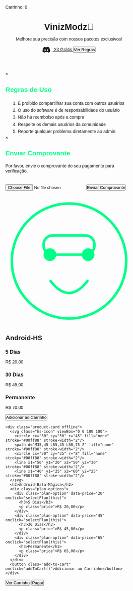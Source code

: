 <html><head><base href="/" />
<meta charset="UTF-8">
<meta name="viewport" content="width=device-width, initial-scale=1.0">
<title>VinizModz👑</title>
<script src="https://cdn.jsdelivr.net/npm/@popperjs/core@2.11.6/dist/umd/popper.min.js"></script>
<style>
  * {
    margin: 0;
    padding: 0;
    box-sizing: border-box;
    font-family: 'Arial', sans-serif;
  }

  body {
    background: linear-gradient(45deg, rgba(15, 15, 26, 0.9), rgba(26, 26, 45, 0.9)), 
                url('https://cdn.discordapp.com/attachments/1273680926412640378/1311865445913202728/Viniz-lite.png?ex=67617ba7&is=67602a27&hm=50371d7468a2b54bd45b0977aef2a86ca2cc564e8d8e1a22e58894576bd89d86&');
    background-size: cover;
    background-position: center;
    background-attachment: fixed;
    background-repeat: no-repeat;
    color: #fff;
    min-height: 100vh;
    position: relative;
    padding-bottom: 80px;
    animation: backgroundPulse 15s ease-in-out infinite;
  }

  @keyframes backgroundPulse {
    0% { background-color: rgba(15, 15, 26, 0.85); }
    50% { background-color: rgba(26, 26, 45, 0.9); }
    100% { background-color: rgba(15, 15, 26, 0.85); }
  }

  .container {
    max-width: 1200px;
    margin: 0 auto;
    padding: 20px;
    display: flex;
    justify-content: center;
    align-items: stretch;
    gap: 20px;
    flex-wrap: wrap;
  }

  header {
    text-align: center;
    padding: 40px 0;
    background: rgba(0,0,0,0.3);
    margin-bottom: 30px;
    border-bottom: 2px solid rgba(0,255,136,0.3);
    box-shadow: 0 5px 15px rgba(0,255,136,0.1);
  }

  header h1 {
    font-size: 3em;
    margin-bottom: 20px;
    color: #00ff88;
    text-shadow: 0 0 10px rgba(0,255,136,0.5);
    letter-spacing: 2px;
  }

  header p {
    font-size: 1.2em;
    color: #cccccc;
    max-width: 600px;
    margin: 0 auto;
    line-height: 1.6;
  }

  .discord-button, .rules-button {
    display: inline-block;
    background: #5865F2;
    color: white;
    padding: 12px 24px;
    border-radius: 8px;
    text-decoration: none;
    margin: 20px 10px;
    transition: all 0.3s ease;
    font-weight: bold;
  }

  .rules-button {
    background: #ff6b6b;
  }

  .discord-button:hover {
    background: #4752C4;
    transform: translateY(-2px);
    box-shadow: 0 5px 15px rgba(88,101,242,0.4);
  }

  .rules-button:hover {
    background: #ff5252;
    transform: translateY(-2px);
    box-shadow: 0 5px 15px rgba(255,107,107,0.4);
  }

  .product-card {
    background: rgba(255,255,255,0.05);
    border-radius: 20px;
    padding: 20px;
    text-align: center;
    transition: all 0.4s ease;
    flex: 1 1 300px;
    min-width: 280px;
    max-width: 350px;
    backdrop-filter: blur(10px);
    border: 1px solid rgba(0,255,136,0.1);
    box-shadow: 0 10px 30px rgba(0,0,0,0.3);
    margin: 10px;
  }

  .product-card.offline {
    opacity: 0.7;
    position: relative;
  }

  .product-card.offline::before {
    content: "EM ATUALIZAÇÃO";
    position: absolute;
    top: 50%;
    left: 50%;
    transform: translate(-50%, -50%) rotate(-15deg);
    background: #ff6b6b;
    color: white;
    padding: 10px 20px;
    font-weight: bold;
    border-radius: 5px;
    z-index: 1;
  }

  .product-card.offline .plan-options,
  .product-card.offline .add-to-cart {
    pointer-events: none;
    opacity: 0.5;
  }

  .product-card:hover {
    transform: translateY(-10px);
    box-shadow: 0 15px 40px rgba(0,255,136,0.2);
  }

  .hs-icon {
    width: 120px;
    height: 120px;
    margin: 0 auto 20px;
    filter: drop-shadow(0 0 10px rgba(0,255,136,0.3));
  }

  .price {
    font-size: 1.8em;
    color: #00ff88;
    margin: 15px 0;
    text-shadow: 0 0 5px rgba(0,255,136,0.3);
  }

  .plan-options {
    display: flex;
    flex-direction: column;
    gap: 10px;
    margin: 25px 0;
  }

  .plan-option {
    background: rgba(0,0,0,0.3);
    padding: 15px;
    border-radius: 15px;
    cursor: pointer;
    transition: all 0.3s;
    border: 1px solid rgba(0,255,136,0.1);
  }

  .plan-option:hover {
    background: rgba(0,255,136,0.1);
    transform: scale(1.02);
  }

  .plan-option.selected {
    background: rgba(0,255,136,0.15);
    border: 2px solid #00ff88;
    box-shadow: 0 0 20px rgba(0,255,136,0.2);
  }

  .plan-option h3 {
    color: #ffffff;
    font-size: 1.3em;
    margin-bottom: 5px;
  }

  .add-to-cart, .payment-button {
    background: linear-gradient(45deg, #00ff88, #00cc6a);
    color: #000;
    border: none;
    padding: 15px 30px;
    border-radius: 30px;
    font-size: 1.2em;
    cursor: pointer;
    transition: all 0.3s;
    font-weight: bold;
    text-transform: uppercase;
    letter-spacing: 1px;
    box-shadow: 0 5px 15px rgba(0,255,136,0.3);
  }

  .add-to-cart:hover, .payment-button:hover {
    transform: scale(1.05);
    box-shadow: 0 8px 20px rgba(0,255,136,0.4);
  }

  .cart-count {
    position: fixed;
    top: 20px;
    right: 20px;
    background: linear-gradient(45deg, #00ff88, #00cc6a);
    color: #000;
    padding: 12px 25px;
    border-radius: 25px;
    font-weight: bold;
    box-shadow: 0 5px 15px rgba(0,255,136,0.3);
    z-index: 1000;
  }

  .payment-buttons {
    position: fixed;
    bottom: 20px;
    left: 50%;
    transform: translateX(-50%);
    display: flex;
    gap: 20px;
    z-index: 1000;
  }

  @keyframes pulse {
    0% { transform: scale(1); }
    50% { transform: scale(1.05); }
    100% { transform: scale(1); }
  }

  .added {
    animation: pulse 0.5s ease-in-out;
  }

  .modal {
    display: none;
    position: fixed;
    top: 0;
    left: 0;
    width: 100%;
    height: 100%;
    background: rgba(0,0,0,0.8);
    z-index: 2000;
  }

  .modal-content {
    position: absolute;
    top: 50%;
    left: 50%;
    transform: translate(-50%, -50%);
    background: #1a1a2d;
    padding: 30px;
    border-radius: 15px;
    max-width: 600px;
    width: 90%;
    border: 2px solid #00ff88;
  }

  .close-modal {
    position: absolute;
    top: 10px;
    right: 15px;
    font-size: 24px;
    cursor: pointer;
    color: #ff6b6b;
  }

  #receiptUpload {
    display: block;
    margin: 20px 0;
    color: #fff;
  }

  .loading {
    display: inline-block;
    width: 20px;
    height: 20px;
    border: 2px solid #00ff88;
    border-radius: 50%;
    border-top-color: transparent;
    animation: spin 1s linear infinite;
  }

  @keyframes spin {
    to {transform: rotate(360deg);}
  }

  .payment-button[style*="background: linear-gradient(45deg, #ff6b6b, #ff5252)"]:hover {
    background: linear-gradient(45deg, #ff5252, #ff3939) !important;
    transform: scale(1.05);
    box-shadow: 0 8px 20px rgba(255,107,107,0.4);
  }

  /* Update the container styles to enable horizontal scrolling on mobile */
  @media screen and (max-width: 768px) {
    .container {
      padding: 10px;
      gap: 15px;
      display: flex;
      overflow-x: auto;
      scroll-snap-type: x mandatory;
      -webkit-overflow-scrolling: touch;
    }
    
    .product-card {
      flex: 0 0 90%; /* Change from 100% to 90% to show a peek of the next card */
      max-width: none;
      margin: 10px;
      scroll-snap-align: start;
    }
    
    /* Add scrollbar styling */
    .container::-webkit-scrollbar {
      height: 8px;
    }
    
    .container::-webkit-scrollbar-track {
      background: rgba(0,0,0,0.1);
      border-radius: 4px;
    }
    
    .container::-webkit-scrollbar-thumb {
      background: rgba(0,255,136,0.3);
      border-radius: 4px;
    }
    
    .container::-webkit-scrollbar-thumb:hover {
      background: rgba(0,255,136,0.5);
    }
  }

  /* Additional mobile optimization */
  @media screen and (max-width: 480px) {
    .container {
      padding: 5px;
    }
    
    .product-card {
      flex: 0 0 85%; /* Slightly smaller cards on very small screens */
      padding: 15px;
      margin: 5px;
    }
  }
</style>
</head>
<body>

  <div class="cart-count">Carrinho: <span id="cart-items">0</span></div>
  
  <header>
    <h1>VinizModz👑</h1>
    <p>Melhore sua precisão com nossos pacotes exclusivos!</p>
    <a href="https://discord.gg/weZxC2nj" target="_blank" class="discord-button">
      <svg style="width:24px;height:24px;vertical-align:middle;margin-right:8px" viewBox="0 0 24 24" xmlns="http://www.w3.org/2000/svg" fill="currentColor">
        <path d="M20.317 4.37a19.791 19.791 0 0 0-4.885-1.515.074.074 0 0 0-.079.037c-.21.375-.444.864-.608 1.25a18.27 18.27 0 0 0-5.487 0 12.64 12.64 0 0 0-.617-1.25.077.077 0 0 0-.079-.037A19.736 19.736 0 0 0 3.677 4.37a.07.07 0 0 0-.032.027C.533 9.046-.32 13.58.099 18.057a.082.082 0 0 0 .031.057 19.9 19.9 0 0 0 5.993 3.03.078.078 0 0 0 .084-.028c.462-.63.874-1.295 1.226-1.994.021-.041.001-.09-.041-.106a13.107 13.107 0 0 1-1.872-.892.077.077 0 0 1-.008-.128 10.2 10.2 0 0 0 .372-.292.074.074 0 0 1 .077-.01c3.928 1.793 8.18 1.793 12.062 0a.074.074 0 0 1 .078.01c.118.098.246.198.373.292a.077.077 0 0 1-.006.127 12.299 12.299 0 0 1-1.873.892.077.077 0 0 0-.041.107c.36.698.772 1.362 1.225 1.993a.076.076 0 0 0 .084.028 19.839 19.839 0 0 0 6.002-3.03.077.077 0 0 0 .032-.054c.5-5.177-.838-9.674-3.549-13.66a.061.061 0 0 0-.031-.03zM8.02 15.33c-1.183 0-2.157-1.085-2.157-2.419 0-1.333.956-2.419 2.157-2.419 1.21 0 2.176 1.096 2.157 2.42 0 1.333-.956 2.418-2.157 2.418zm7.975 0c-1.183 0-2.157-1.085-2.157-2.419 0-1.333.955-2.419 2.157-2.419 1.21 0 2.176 1.096 2.157 2.42 0 1.333-.946 2.418-2.157 2.418z"/>
      </svg>
      Xit Grátis
    </a>
    <button class="rules-button" onclick="showRules()">Ver Regras</button>
  </header>

  <div class="modal" id="rulesModal">
    <div class="modal-content">
      <span class="close-modal" onclick="closeRules()">&times;</span>
      <h2 style="color: #00ff88; margin-bottom: 20px;">Regras de Uso</h2>
      <ul style="list-style-type: none; line-height: 1.6;">
        <li>1. É proibido compartilhar sua conta com outros usuários</li>
        <li>2. O uso do software é de responsabilidade do usuário</li>
        <li>3. Não há reembolso após a compra</li>
        <li>4. Respeite os demais usuários da comunidade</li>
        <li>5. Reporte qualquer problema diretamente ao admin</li>
      </ul>
    </div>
  </div>

  <div class="modal" id="receiptModal">
    <div class="modal-content">
      <span class="close-modal" onclick="closeReceiptModal()">&times;</span>
      <h2 style="color: #00ff88; margin-bottom: 20px;">Enviar Comprovante</h2>
      <p>Por favor, envie o comprovante do seu pagamento para verificação.</p>
      <input type="file" accept="image/*" id="receiptUpload" style="margin: 20px 0;">
      <button class="payment-button" onclick="submitReceipt()">Enviar Comprovante</button>
    </div>
  </div>

  <div class="container">
    <div class="product-card">
      <svg class="hs-icon" viewBox="0 0 100 100">
        <circle cx="50" cy="50" r="45" fill="none" stroke="#00ff88" stroke-width="2"/>
        <path d="M35,65 Q50,85 65,65" stroke="#00ff88" fill="none" stroke-width="2"/>
        <circle cx="35" cy="45" r="5" fill="#00ff88"/>
        <circle cx="65" cy="45" r="5" fill="#00ff88"/>
        <rect x="30" y="30" width="40" height="15" rx="7" fill="none" stroke="#00ff88" stroke-width="2"/>
      </svg>
      <h2>Android-HS</h2>
      <div class="plan-options">
        <div class="plan-option" data-price="20" onclick="selectPlan(this)">
          <h3>5 Dias</h3>
          <p class="price">R$ 20,00</p>
        </div>
        <div class="plan-option" data-price="45" onclick="selectPlan(this)">
          <h3>30 Dias</h3>
          <p class="price">R$ 45,00</p>
        </div>
        <div class="plan-option" data-price="70" onclick="selectPlan(this)">
          <h3>Permanente</h3>
          <p class="price">R$ 70,00</p>
        </div>
      </div>
      <button class="add-to-cart" onclick="addToCart()">Adicionar ao Carrinho</button>
    </div>

    <div class="product-card offline">
      <svg class="hs-icon" viewBox="0 0 100 100">
        <circle cx="50" cy="50" r="45" fill="none" stroke="#00ff88" stroke-width="2"/>
        <path d="M35,45 L65,45 L50,75 Z" fill="none" stroke="#00ff88" stroke-width="2"/>
        <circle cx="50" cy="35" r="8" fill="none" stroke="#00ff88" stroke-width="2"/>
        <line x1="50" y1="20" x2="50" y2="30" stroke="#00ff88" stroke-width="2"/>
        <line x1="40" y1="25" x2="60" y2="25" stroke="#00ff88" stroke-width="2"/>
      </svg>
      <h2>Android-Bala-Mágica</h2>
      <div class="plan-options">
        <div class="plan-option" data-price="20" onclick="selectPlan(this)">
          <h3>5 Dias</h3>
          <p class="price">R$ 20,00</p>
        </div>
        <div class="plan-option" data-price="45" onclick="selectPlan(this)">
          <h3>30 Dias</h3>
          <p class="price">R$ 45,00</p>
        </div>
        <div class="plan-option" data-price="65" onclick="selectPlan(this)">
          <h3>Permanente</h3>
          <p class="price">R$ 65,00</p>
        </div>
      </div>
      <button class="add-to-cart" onclick="addToCart()">Adicionar ao Carrinho</button>
    </div>
  </div>

  <div class="payment-buttons">
    <button class="payment-button" onclick="viewCart()">Ver Carrinho</button>
    <button class="payment-button" onclick="proceedToPayment()">Pagar</button>
  </div>

<script>
let cartItems = 0;
let selectedPrice = 0;
let cartTotal = 0;
let selectedProduct = '';

function selectPlan(element) {
  const productCard = element.closest('.product-card');
  if (productCard.classList.contains('offline')) {
    alert('Este produto está temporariamente indisponível devido a uma atualização em andamento. Por favor, tente novamente mais tarde.');
    return;
  }
  
  document.querySelectorAll('.plan-option').forEach(option => {
    option.classList.remove('selected');
  });
  
  element.classList.add('selected');
  selectedPrice = parseFloat(element.dataset.price);
  selectedProduct = productCard.querySelector('h2').textContent;
}

function addToCart() {
  const productCard = event.target.closest('.product-card');
  
  if (productCard.classList.contains('offline')) {
    alert('Este produto está temporariamente indisponível devido a uma atualização em andamento. Por favor, tente novamente mais tarde.');
    return;
  }
  
  if (selectedPrice === 0) {
    alert('Por favor, selecione um plano primeiro!');
    return;
  }
  
  cartItems++;
  cartTotal += selectedPrice;
  document.getElementById('cart-items').textContent = cartItems;
  
  const button = event.target;
  button.classList.add('added');
  
  setTimeout(() => {
    button.classList.remove('added');
  }, 500);
}

function viewCart() {
  if (cartItems === 0) {
    alert('Seu carrinho está vazio!');
  } else {
    closeCartModal();
    
    const cartModal = document.createElement('div');
    cartModal.id = 'cartModal';
    cartModal.style.cssText = `
      position: fixed;
      top: 0;
      left: 0;
      width: 100%;
      height: 100%;
      background: rgba(0,0,0,0.9);
      display: flex;
      justify-content: center;
      align-items: center;
      z-index: 3000;
    `;

    cartModal.addEventListener('click', (e) => {
      if (e.target === cartModal) {
        closeCartModal();
      }
    });

    const content = document.createElement('div');
    content.style.cssText = `
      background: #1a1a2d;
      padding: 30px;
      border-radius: 15px;
      text-align: center;
      border: 2px solid #00ff88;
      max-width: 500px;
      width: 90%;
    `;

    content.innerHTML = `
      <h2 style="color: #00ff88; margin-bottom: 20px;">Seu Carrinho</h2>
      <p style="color: #fff; margin-bottom: 20px;">Total de itens: ${cartItems}</p>
      <p style="color: #fff; margin-bottom: 20px;">Valor total: R$ ${cartTotal.toFixed(2)}</p>
      <div style="display: flex; gap: 10px; justify-content: center; margin-top: 20px;">
        <button class="payment-button" style="background: linear-gradient(45deg, #ff6b6b, #ff5252);" onclick="clearCart()">Limpar Carrinho</button>
        <button class="payment-button" onclick="closeCartModal()">Fechar</button>
      </div>
    `;

    cartModal.appendChild(content);
    document.body.appendChild(cartModal);
  }
}

function closeCartModal() {
  const cartModal = document.getElementById('cartModal');
  if (cartModal) {
    cartModal.remove();
  }
  const paymentModal = document.getElementById('paymentModal');
  if (paymentModal) {
    paymentModal.remove();
  }
  const verificationModal = document.getElementById('verificationModal');
  if (verificationModal) {
    verificationModal.remove();
  }
}

function clearCart() {
  cartItems = 0;
  cartTotal = 0;
  document.getElementById('cart-items').textContent = cartItems;
  alert('Carrinho esvaziado com sucesso!');
  
  closeCartModal();
}

function proceedToPayment() {
  if (cartItems === 0) {
    alert('Seu carrinho está vazio! Adicione itens antes de pagar.');
    return;
  }
  
  const pixKey = "374d73d6-536b-42f0-91cb-2a5e56702d94";
  
  const paymentModal = document.createElement('div');
  paymentModal.id = 'paymentModal';
  paymentModal.style.cssText = `
    position: fixed;
    top: 0;
    left: 0;
    width: 100%;
    height: 100%;
    background: rgba(0,0,0,0.9);
    display: flex;
    justify-content: center;
    align-items: center;
    z-index: 3000;
  `;

  const content = document.createElement('div');
  content.style.cssText = `
    background: #1a1a2d;
    padding: 30px;
    border-radius: 15px;
    text-align: center;
    border: 2px solid #00ff88;
    max-width: 500px;
    width: 90%;
  `;

  content.innerHTML = `
    <h2 style="color: #00ff88; margin-bottom: 20px;">Informações de Pagamento</h2>
    <p style="color: #fff; margin-bottom: 20px;">Total a pagar: R$ ${cartTotal.toFixed(2)}</p>
    
    <div style="margin: 20px 0;">
      <p style="color: #fff; margin-bottom: 10px;">Chave PIX:</p>
      <div style="display: flex; align-items: center; justify-content: center; gap: 10px;">
        <input type="text" value="${pixKey}" readonly style="padding: 8px; border-radius: 4px; border: 1px solid #00ff88; background: rgba(0,0,0,0.3); color: #fff; width: 300px;">
        <button class="payment-button" style="padding: 8px 15px;" onclick="navigator.clipboard.writeText('${pixKey}')">Copiar PIX</button>
      </div>
    </div>

    <p style="color: #fff; margin: 20px 0; font-size: 0.9em;">
      IMPORTANTE:<br>
      - O valor do pagamento deve ser exatamente R$ ${cartTotal.toFixed(2)}<br>
      - Após o pagamento, você deverá enviar o comprovante para verificação<br>
      - O sistema verificará automaticamente o valor e a autenticidade do comprovante
    </p>

    <div style="display: flex; gap: 15px; justify-content: center; margin-top: 20px;">
      <button class="payment-button" style="flex: 1; max-width: 200px;" onclick="requestReceipt()">Enviar Comprovante</button>
      <button class="payment-button" style="flex: 1; max-width: 200px; background: linear-gradient(45deg, #ff6b6b, #ff5252); color: white; border: none;" onclick="closePaymentModal()">Cancelar</button>
    </div>
  `;

  paymentModal.appendChild(content);
  document.body.appendChild(paymentModal);

  paymentModal.addEventListener('click', (e) => {
    if (e.target === paymentModal) {
      closePaymentModal();
    }
  });
}

function closePaymentModal() {
  const paymentModal = document.getElementById('paymentModal');
  if (paymentModal) {
    paymentModal.remove();
  }
  viewCart();
}

function requestReceipt() {
  const fileInput = document.createElement('input');
  fileInput.type = 'file';
  fileInput.accept = 'image/*';
  
  fileInput.onchange = function(e) {
    const file = e.target.files[0];
    if (file) {
      verifyReceipt(file);
    }
  };
  
  fileInput.click();
}

function verifyReceipt(file) {
  const pixKey = "374d73d6-536b-42f0-91cb-2a5e56702d94";
  const formData = new FormData();
  formData.append('receipt', file);
  formData.append('expectedAmount', cartTotal);
  
  const verificationModal = document.createElement('div');
  verificationModal.id = 'verificationModal';
  verificationModal.style.cssText = `
    position: fixed;
    top: 0;
    left: 0;
    width: 100
